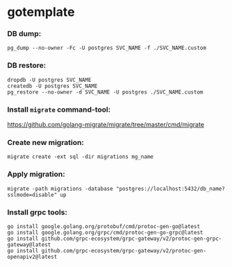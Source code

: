 # gotemplate

### DB dump:

```
pg_dump --no-owner -Fc -U postgres SVC_NAME -f ./SVC_NAME.custom
```

### DB restore:

```
dropdb -U postgres SVC_NAME
createdb -U postgres SVC_NAME
pg_restore --no-owner -d SVC_NAME -U postgres ./SVC_NAME.custom
```

### Install `migrate` command-tool:

https://github.com/golang-migrate/migrate/tree/master/cmd/migrate

### Create new migration:

```
migrate create -ext sql -dir migrations mg_name
```

### Apply migration:

```
migrate -path migrations -database "postgres://localhost:5432/db_name?sslmode=disable" up
```

### Install grpc tools:

```
go install google.golang.org/protobuf/cmd/protoc-gen-go@latest
go install google.golang.org/grpc/cmd/protoc-gen-go-grpc@latest
go install github.com/grpc-ecosystem/grpc-gateway/v2/protoc-gen-grpc-gateway@latest
go install github.com/grpc-ecosystem/grpc-gateway/v2/protoc-gen-openapiv2@latest
```